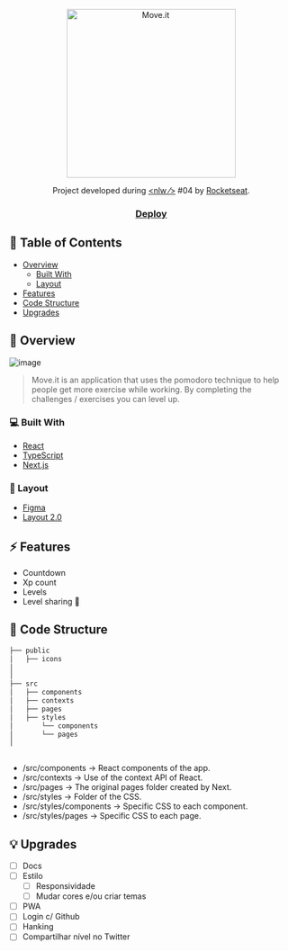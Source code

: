 <p align="center">
  <img src="./public/logo-full.svg" width="300" alt="Move.it" />
</p>

<div align="center">
   Project developed during <a href="https://nextlevelweek.com/" > &lt;nlw &frasl;&gt;</a> #04 by <a href="https://rocketseat.com.br" target="_blank">Rocketseat</a>.
</div>

<div align="center">
  <h3>
    <a href="">
      Deploy
    </a>
  </h3>
</div>

<!-- TABLE OF CONTENTS -->

## :pencil: Table of Contents
- [Overview](#tada-overview)
  - [Built With](#computer-built-with)
  - [Layout](#mag_right-layout)
- [Features](#zap-features)
- [Code Structure](#file_folder-code-structure)
- [Upgrades](#bulb-upgrades)

<!-- OVERVIEW -->

## :tada: Overview
![image](https://user-images.githubusercontent.com/69325164/109162926-84df0300-7757-11eb-9e80-670b5504fbf9.png)

>Move.it is an application that uses the pomodoro technique to help people get more exercise while working. By completing the challenges / exercises you can level up.

### :computer: Built With
- [React](https://reactjs.org/)
- [TypeScript](https://www.typescriptlang.org/)
- [Next.js](https://nextjs.org/)

### :mag_right: Layout
- [Figma](https://www.figma.com/file/ZGk488t2x15o7Yv55mZ11F/Move.it-1.0-(Copy)?node-id=160%3A2761)
- [Layout 2.0](https://www.figma.com/file/avxCse96lTotCZ1SiD898T/Move.it-2.0-Copy)

## :zap: Features
- Countdown
- Xp count
- Levels
- Level sharing :construction:

## :file_folder: Code Structure
```bash
├── public
│   ├── icons
│ 
│   
├── src
│   ├── components   
│   ├── contexts
│   ├── pages
│   ├── styles
│       └── components
│       └── pages
│  
       
```

- /src/components -> React components of the app.
- /src/contexts -> Use of the context API of React.
- /src/pages -> The original pages folder created by Next.
- /src/styles -> Folder of the CSS.
- /src/styles/components -> Specific CSS to each component.
- /src/styles/pages -> Specific CSS to each page.

## :bulb: Upgrades
- [ ] Docs
- [ ] Estilo
  - [ ] Responsividade
  - [ ] Mudar cores e/ou criar temas
- [ ] PWA
- [ ] Login c/ Github
- [ ] Hanking
- [ ] Compartilhar nível no Twitter
